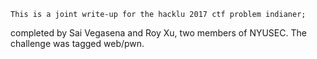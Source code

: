     This is a joint write-up for the hacklu 2017 ctf problem indianer; 
completed by Sai Vegasena and Roy Xu, two members of NYUSEC. The challenge was tagged
web/pwn.
